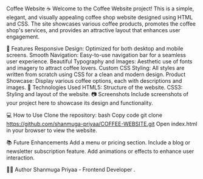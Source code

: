 Coffee Website ☕️
Welcome to the Coffee Website project! This is a simple, elegant, and visually appealing coffee shop website designed using HTML and CSS. The site showcases various coffee products, promotes the coffee shop's services, and provides an attractive layout that enhances user engagement.

🌟 Features
Responsive Design: Optimized for both desktop and mobile screens.
Smooth Navigation: Easy-to-use navigation bar for a seamless user experience.
Beautiful Typography and Images: Aesthetic use of fonts and imagery to attract coffee lovers.
Custom CSS Styling: All styles are written from scratch using CSS for a clean and modern design.
Product Showcase: Display various coffee options, each with descriptions and images.
🚀 Technologies Used
HTML5: Structure of the website.
CSS3: Styling and layout of the website.
📷 Screenshots
Include screenshots of your project here to showcase its design and functionality.

💻 How to Use
Clone the repository:
bash
Copy code
git clone https://github.com/shanmuga-priyaa/COFFEE-WEBSITE.git
Open index.html in your browser to view the website.


📚 Future Enhancements
Add a menu or pricing section.
Include a blog or newsletter subscription feature.
Add animations or effects to enhance user interaction.


👩‍💻 Author
Shanmuga Priyaa - Frontend Developer .
